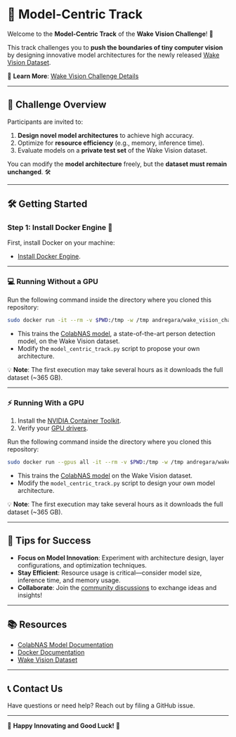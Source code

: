 # 🚀 **Model-Centric Track**

Welcome to the **Model-Centric Track** of the **Wake Vision Challenge**! 🎉

This track challenges you to **push the boundaries of tiny computer vision** by designing innovative model architectures for the newly released [Wake Vision Dataset](https://wakevision.ai/).

🔗 **Learn More**: [Wake Vision Challenge Details](https://edgeai.modelnova.ai/challenges/details/1)

---

## 🌟 **Challenge Overview**

Participants are invited to:

1. **Design novel model architectures** to achieve high accuracy.
2. Optimize for **resource efficiency** (e.g., memory, inference time).
3. Evaluate models on a **private test set** of the Wake Vision dataset.

You can modify the **model architecture** freely, but the **dataset must remain unchanged**. 🛠️

---

## 🛠️ **Getting Started**

### Step 1: Install Docker Engine 🐋

First, install Docker on your machine:
- [Install Docker Engine](https://docs.docker.com/engine/install/).

---

### 💻 **Running Without a GPU**

Run the following command inside the directory where you cloned this repository:

```bash
sudo docker run -it --rm -v $PWD:/tmp -w /tmp andregara/wake_vision_challenge:cpu python model_centric_track.py
```

- This trains the [ColabNAS model](https://github.com/harvard-edge/Wake_Vision/blob/main/experiments/comprehensive_model_architecture_experiments/wake_vision_quality/k_8_c_5.py), a state-of-the-art person detection model, on the Wake Vision dataset.
- Modify the `model_centric_track.py` script to propose your own architecture.

💡 **Note**: The first execution may take several hours as it downloads the full dataset (~365 GB).

---

### ⚡ **Running With a GPU**

1. Install the [NVIDIA Container Toolkit](https://docs.nvidia.com/datacenter/cloud-native/container-toolkit/latest/install-guide.html).
2. Verify your [GPU drivers](https://ubuntu.com/server/docs/nvidia-drivers-installation).

Run the following command inside the directory where you cloned this repository:

```bash
sudo docker run --gpus all -it --rm -v $PWD:/tmp -w /tmp andregara/wake_vision_challenge:gpu python model_centric_track.py
```

- This trains the [ColabNAS model](https://github.com/harvard-edge/Wake_Vision/blob/main/experiments/comprehensive_model_architecture_experiments/wake_vision_quality/k_8_c_5.py) on the Wake Vision dataset.
- Modify the `model_centric_track.py` script to design your own model architecture.

💡 **Note**: The first execution may take several hours as it downloads the full dataset (~365 GB).

---

## 🎯 **Tips for Success**

- **Focus on Model Innovation**: Experiment with architecture design, layer configurations, and optimization techniques.
- **Stay Efficient**: Resource usage is critical—consider model size, inference time, and memory usage.
- **Collaborate**: Join the [community discussions](#) to exchange ideas and insights!

---

## 📚 **Resources**

- [ColabNAS Model Documentation](https://github.com/harvard-edge/Wake_Vision)
- [Docker Documentation](https://docs.docker.com/)
- [Wake Vision Dataset](https://wakevision.ai/)

---

## 📞 **Contact Us**

Have questions or need help? Reach out by filing a GitHub issue.

---

🌟 **Happy Innovating and Good Luck!** 🌟
